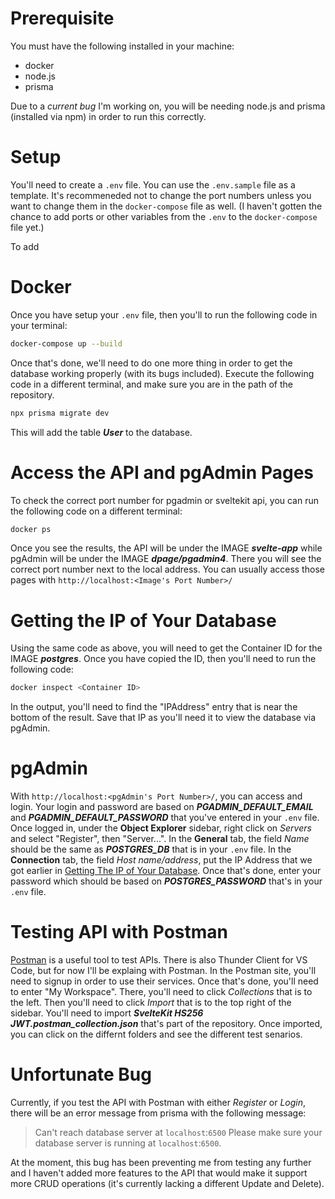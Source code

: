 # Prerequisite

You must have the following installed in your machine:

- docker
- node.js
- prisma

Due to a *current bug* I'm working on, you will be needing node.js and prisma (installed via npm) in order to run this correctly.

# Setup

You'll need to create a `.env` file. You can use the `.env.sample` file as a template. It's recommeneded not to change the port numbers unless you want to change them in the `docker-compose` file as well. (I haven't gotten the chance to add ports or other variables from the `.env` to the `docker-compose` file yet.)

To add 

# Docker

Once you have setup your `.env` file, then you'll to run the following code in your terminal:

```bash
docker-compose up --build
```

Once that's done, we'll need to do one more thing in order to get the database working properly (with its bugs included). Execute the following code in a different terminal, and make sure you are in the path of the repository.

```bash
npx prisma migrate dev
```

This will add the table ***User*** to the database.

# Access the API and pgAdmin Pages

To check the correct port number for pgadmin or sveltekit api, you can run the following code on a different terminal:

```bash
docker ps
```

Once you see the results, the API will be under the IMAGE ***svelte-app*** while pgAdmin will be under the IMAGE ***dpage/pgadmin4***. There you will see the correct port number next to the local address. You can usually access those pages with `http://localhost:<Image's Port Number>/`


# Getting the IP of Your Database

Using the same code as above, you will need to get the Container ID for the IMAGE ***postgres***. Once you have copied the ID, then you'll need to run the following code:

```bash
docker inspect <Container ID>
```

In the output, you'll need to find the "IPAddress" entry that is near the bottom of the result. Save that IP as you'll need it to view the database via pgAdmin.

# pgAdmin

With `http://localhost:<pgAdmin's Port Number>/`, you can access and login. Your login and password are based on ***PGADMIN_DEFAULT_EMAIL*** and ***PGADMIN_DEFAULT_PASSWORD*** that you've entered in your `.env` file.
Once logged in, under the **Object Explorer** sidebar, right click on *Servers* and select "Register", then "Server...". 
In the **General** tab, the field *Name* should be the same as ***POSTGRES_DB*** that is in your `.env` file. 
In the **Connection** tab, the field *Host name/address*, put the IP Address that we got earlier in [Getting The IP of Your Database](#getting-the-ip-of-your-database). Once that's done, enter your password which should be based on ***POSTGRES_PASSWORD*** that's in your `.env` file.

# Testing API with Postman

[Postman](https://www.postman.com/) is a useful tool to test APIs. There is also Thunder Client for VS Code, but for now I'll be explaing with Postman. In the Postman site, you'll need to signup in order to use their services. Once that's done, you'll need to enter "My Workspace".
There, you'll need to click *Collections* that is to the left. Then you'll need to click *Import* that is to the top right of the sidebar. You'll need to import ***SvelteKit HS256 JWT.postman_collection.json*** that's part of the repository. Once imported, you can click on the differnt folders and see the different test senarios.

# Unfortunate Bug

Currently, if you test the API with Postman with either *Register* or *Login*, there will be an error message from prisma with the following message:

>Can't reach database server at `localhost`:`6500`
>Please make sure your database server is running at `localhost`:`6500`.

At the moment, this bug has been preventing me from testing any further and I haven't added more features to the API that would make it support more CRUD operations (it's currently lacking a different Update and Delete). 